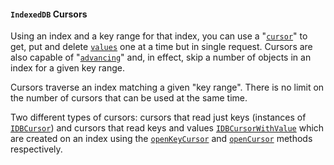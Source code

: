 #### `IndexedDB` Cursors

Using an index and a key range for that index, you can use a "[`cursor`](http://www.w3.org/TR/IndexedDB/#dfn-cursor)" to get, put and delete [`values`](http://www.w3.org/TR/IndexedDB/#dfn-cursor-value) one at a time but in single request. Cursors are also capable of "[`advancing`](http://www.w3.org/TR/IndexedDB/#widl-IDBCursor-advance)" and, in effect, skip a number of objects in an index for a given key range. 

Cursors traverse an index matching a given "key range". There is no limit on the number of cursors that can be used at the same time.

Two different types of cursors: cursors that read just keys (instances of [`IDBCursor`](https://developer.mozilla.org/en-US/docs/Web/API/IDBCursor)) and cursors that read keys and values [`IDBCursorWithValue`](https://developer.mozilla.org/en-US/docs/Web/API/IDBCursorWithValue) which are created on an index using the [`openKeyCursor`](http://www.w3.org/TR/IndexedDB/#widl-IDBIndex-openKeyCursor) and [`openCursor`](http://www.w3.org/TR/IndexedDB/#widl-IDBIndex-openCursor) methods respectively.